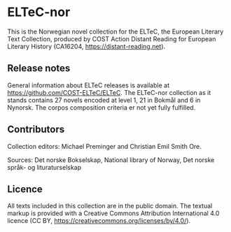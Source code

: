 # ELTeC-nor 

This is the Norwegian novel collection for the ELTeC, the European Literary Text Collection, produced by COST Action Distant Reading for European Literary History (CA16204, https://distant-reading.net).

## Release notes

General information about ELTeC releases is available at https://github.com/COST-ELTeC/ELTeC.
The ELTeC-nor collection as it stands contains 27 novels encoded at level 1, 21 in Bokmål and 6 in Nynorsk. The corpos composition criteria er not yet fully fulfilled. 

## Contributors

Collection editors: Michael Preminger and Christian Emil Smith Ore.

Sources: Det norske Bokselskap, National library of Norway, Det norske språk- og lituraturselskap

## Licence

All texts included in this collection are in the public domain. The textual markup is provided with a Creative Commons Attribution International 4.0 licence (CC BY, https://creativecommons.org/licenses/by/4.0/).


